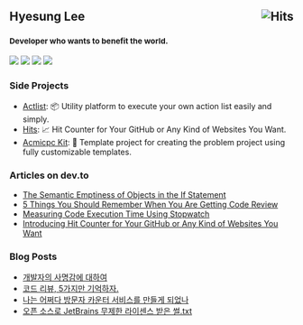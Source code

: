 <h2>
  Hyesung Lee
  <a href="https://hits.sh/github.com/silentsoft/"><img alt="Hits" src="https://hits.sh/github.com/silentsoft.svg?view=today-total&logo=github" align="right"/></a>
</h2>
<h3>
  <sup>
    <h4>Developer who wants to benefit the world.</h4>
  </sup>
  <a href="https://hyesung.me"><img src="https://img.shields.io/badge/Resume-000000?style=flat-square&logo=notion&logoColor=white"/></a>
  <a href="https://blog.silentsoft.org"><img src="https://img.shields.io/badge/Blog-171717?style=flat-square&logo=blogger&logoColor=white"/></a>
  <a href="https://dev.to/hyesunglee"><img src="https://img.shields.io/badge/DEV-0A0A0A?style=flat-square&logo=devdotto&logoColor=white"/></a>
  <a href="https://medium.com/@hyesunglee"><img src="https://img.shields.io/badge/Medium-12100E?style=flat-square&logo=medium&logoColor=white"/></a>
</h3>

### Side Projects
- [Actlist](https://actlist.io): :package: Utility platform to execute your own action list easily and simply.
- [Hits](https://hits.sh): :chart_with_upwards_trend: Hit Counter for Your GitHub or Any Kind of Websites You Want.
- [Acmicpc Kit](https://github.com/silentsoft/acmicpc-kit): :rocket: Template project for creating the problem project using fully customizable templates.

### Articles on dev.to
- [The Semantic Emptiness of Objects in the If Statement](https://dev.to/hyesunglee/the-semantic-emptiness-of-objects-in-the-if-statement-do1)
- [5 Things You Should Remember When You Are Getting Code Review](https://dev.to/hyesunglee/5-things-you-should-remember-when-you-are-getting-code-review-1536)
- [Measuring Code Execution Time Using Stopwatch](https://dev.to/hyesunglee/measuring-code-execution-time-using-stopwatch-3kg3)
- [Introducing Hit Counter for Your GitHub or Any Kind of Websites You Want](https://dev.to/hyesunglee/introducing-hit-counter-for-your-github-or-any-kind-of-websites-you-want-1681)

### Blog Posts
- [개발자의 사명감에 대하여](https://blog.silentsoft.org/archives/187)
- [코드 리뷰, 5가지만 기억하자.](https://blog.silentsoft.org/archives/20)
- [나는 어쩌다 방문자 카운터 서비스를 만들게 되었나](https://blog.silentsoft.org/archives/194)
- [오픈 소스로 JetBrains 무제한 라이센스 받은 썰.txt](https://blog.silentsoft.org/archives/195)
